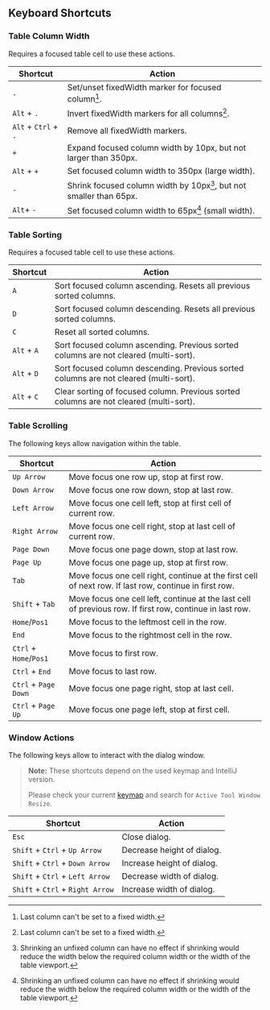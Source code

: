 ## Keyboard Shortcuts

### Table Column Width
Requires a focused table cell to use these actions.

| Shortcut             | Action                                                              |
|----------------------|---------------------------------------------------------------------|
| `.`                  | Set/unset fixedWidth marker for focused column[^1].                 |
| `Alt` + `.`          | Invert fixedWidth markers for all columns[^1].                      |
| `Alt` + `Ctrl` + `.` | Remove all fixedWidth markers.                                      |
| `+`                  | Expand focused column width by 10px, but not larger than 350px.     |
| `Alt` + `+`          | Set focused column width to 350px (large width).                    |
| `-`                  | Shrink focused column width by 10px[^2], but not smaller than 65px. |
| `Alt`+ `-`           | Set focused column width to 65px[^2] (small width).                 |

[^1]: Last column can't be set to a fixed width.

[^2]: Shrinking an unfixed column can have no effect if shrinking would reduce the width below the required column width or the width of the table viewport.

### Table Sorting
Requires a focused table cell to use these actions.

| Shortcut    | Action                                                                                 |
|-------------|----------------------------------------------------------------------------------------|
| `A`         | Sort focused column ascending. Resets all previous sorted columns.                     |
| `D`         | Sort focused column descending. Resets all previous sorted columns.                    |
| `C`         | Reset all sorted columns.                                                              |
| `Alt` + `A` | Sort focused column ascending. Previous sorted columns are not cleared (multi-sort).   |
| `Alt` + `D` | Sort focused column descending. Previous sorted columns are not cleared (multi-sort).  |
| `Alt` + `C` | Clear sorting of focused column. Previous sorted columns are not cleared (multi-sort). |


### Table Scrolling
The following keys allow navigation within the table.

| Shortcut               | Action                                                                                                   |
|------------------------|----------------------------------------------------------------------------------------------------------|
| `Up Arrow`             | Move focus one row up, stop at first row.                                                                |
| `Down Arrow`           | Move focus one row down, stop at last row.                                                               |
| `Left Arrow`           | Move focus one cell left, stop at first cell of current row.                                             |
| `Right Arrow`          | Move focus one cell right, stop at last cell of current row.                                             |
| `Page Down`            | Move focus one page down, stop at last row.                                                              |
| `Page Up`              | Move focus one page up, stop at first row.                                                               |
| `Tab`                  | Move focus one cell right, continue at the first cell of next row. If last row, continue in first row.   |
| `Shift` + `Tab`        | Move focus one cell left, continue at the last cell of previous row. If first row, continue in last row. |
| `Home`/`Pos1`          | Move focus to the leftmost cell in the row.                                                              |
| `End`                  | Move focus to the rightmost cell in the row.                                                             |
| `Ctrl` + `Home`/`Pos1` | Move focus to first row.                                                                                 |
| `Ctrl` + `End`         | Move focus to last row.                                                                                  |
| `Ctrl` + `Page Down`   | Move focus one page right, stop at last cell.                                                            |
| `Ctrl` + `Page Up`     | Move focus one page left, stop at first cell.                                                            |

### Window Actions
The following keys allow to interact with the dialog window.
>**Note:** These shortcuts depend on the used keymap and IntelliJ version.
>
> Please check your current [keymap](https://www.jetbrains.com/help/idea/settings-keymap.html) and search for `Active Tool Window Resize`.

| Shortcut                         | Action                     |
|----------------------------------|----------------------------|
| `Esc`                            | Close dialog.              |
| `Shift` + `Ctrl` + `Up Arrow`    | Decrease height of dialog. |
| `Shift` + `Ctrl` + `Down Arrow`  | Increase height of dialog. |
| `Shift` + `Ctrl` + `Left Arrow`  | Decrease width of dialog.  |
| `Shift` + `Ctrl` + `Right Arrow` | Increase width of dialog.  |
